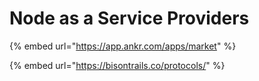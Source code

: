 # Node as a Service Providers

{% embed url="https://app.ankr.com/apps/market" %}

{% embed url="https://bisontrails.co/protocols/" %}




